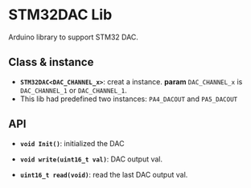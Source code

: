 # STM32DAC Lib
Arduino library to support STM32 DAC.

## Class & instance
* **`STM32DAC<DAC_CHANNEL_x>`**: creat a instance.
**param** `DAC_CHANNEL_x` is `DAC_CHANNEL_1` or `DAC_CHANNEL_1`.    
* This lib had predefined two instances: `PA4_DACOUT` and `PA5_DACOUT`

## API

* **`void Init()`**: initialized the DAC

* **`void write(uint16_t val)`**: DAC output val.

* **`uint16_t read(void)`**: read the last DAC output val.